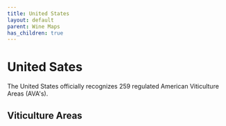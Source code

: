 ```yaml
---
title: United States    
layout: default
parent: Wine Maps
has_children: true
---
```


# United Sates

The United States officially recognizes 259 regulated American Viticulture Areas (AVA's). 

## Viticulture Areas

<div id="avas" style="width: 100%; height: 400px" ></div>

<script>

    var map = L.map('avas', {
        center: [40.02, -100.88],
        zoom: 4,
        scrollWheelZoom: false,
        fullscreenControl: {
            pseudoFullscreen: true
        }
    });

    var attribution = 'Map <a href="/credits#maps">credits</a>.';

    var baseLayer = L.tileLayer('https://{s}.tile.openstreetmap.fr/hot/{z}/{x}/{y}.png', {
        maxZoom: 19,
        attribution
    }).addTo(map);    

    var OpenTopoMap = L.tileLayer('https://{s}.tile.opentopomap.org/{z}/{x}/{y}.png', {
        maxZoom: 17,
        attribution
    });  

    var Esri_WorldImagery = L.tileLayer('https://server.arcgisonline.com/ArcGIS/rest/services/World_Imagery/MapServer/tile/{z}/{y}/{x}', {
        attribution   
    });

    var Esri_WorldPhysical = L.tileLayer('https://server.arcgisonline.com/ArcGIS/rest/services/World_Physical_Map/MapServer/tile/{z}/{y}/{x}', {
        maxZoom: 8,
        attribution
    });    

    var baseMaps = {
        "Default": baseLayer,
        "Topology": OpenTopoMap,
        "Sattelite": Esri_WorldImagery,
        "Terrain": Esri_WorldPhysical
    };

    var layerControl = L.control.layers(baseMaps).addTo(map);

    fetch('us_avas.geojson')
        .then(response => response.json())
        .then(geojsonFeature => {
            var avas = L.geoJSON(geojsonFeature, {
                style: function (feature) {
                    return {color: 'purple', weight: .75};
                }
            }).bindTooltip(function (layer) {
                return "<b>Name: </b>" + layer.feature.properties.name + "<br><b>Date Created: </b>" + layer.feature.properties.created;
            }).addTo(map);
            
            layerControl.addOverlay(avas, "AVA's").addTo(map);
        });

    fetch('us_avas_historic.geojson')
        .then(response => response.json())
        .then(geojsonFeature => {
            var avas = L.geoJSON(geojsonFeature, {
                style: function (feature) {
                    return {color: 'purple', weight: .75};
                }
            }).bindTooltip(function (layer) {
                return "<b>Name: </b>" + layer.feature.properties.name + "<br><b>Date Created: </b>" + layer.feature.properties.created;
            });
            
            layerControl.addOverlay(avas, "Historic AVA's").addTo(map);
        });

</script>